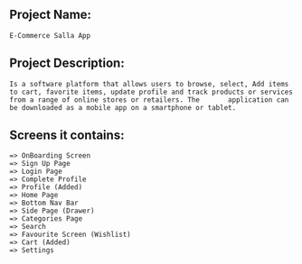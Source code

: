## Project Name: 
    E-Commerce Salla App

## Project Description:
    Is a software platform that allows users to browse, select, Add items to cart, favorite items, update profile and track products or services from a range of online stores or retailers. The       application can be downloaded as a mobile app on a smartphone or tablet.

## Screens it contains:
    => OnBoarding Screen
    => Sign Up Page
    => Login Page
    => Complete Profile
    => Profile (Added)
    => Home Page
    => Bottom Nav Bar
    => Side Page (Drawer)
    => Categories Page
    => Search
    => Favourite Screen (Wishlist)
    => Cart (Added)
    => Settings
